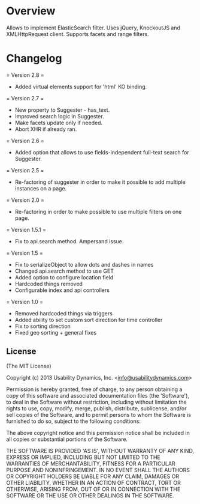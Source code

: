 Overview
========

Allows to implement ElasticSearch filter. Uses jQuery, KnockoutJS and XMLHttpRequest client. Supports facets and range filters.

Changelog
=========

= Version 2.8 =
* Added virtual elements support for 'html' KO binding.

= Version 2.7 =
* New property to Suggester - has_text.
* Improved search logic in Suggester.
* Make facets update only if needed.
* Abort XHR if already ran.

= Version 2.6 =
* Added option that allows to use fields-independent full-text search for Suggester.

= Version 2.5 =
* Re-factoring of suggester in order to make it possible to add multiple instances on a page. 

= Version 2.0 =
* Re-factoring in order to make possible to use multiple filters on one page.

= Version 1.5.1 =
* Fix to api.search method. Ampersand issue.

= Version 1.5 =
* Fix to serializeObject to allow dots and dashes in names
* Changed api.search method to use GET
* Added option to configure location field
* Hardcoded things removed
* Configurable index and api controllers

= Version 1.0 =
* Removed hardcoded things via triggers
* Added ability to set custom sort direction for time controller
* Fix to sorting direction
* Fixed geo sorting + general fixes

## License

(The MIT License)

Copyright (c) 2013 Usability Dynamics, Inc. &lt;info@usabilitydynamics.com&gt;

Permission is hereby granted, free of charge, to any person obtaining
a copy of this software and associated documentation files (the
'Software'), to deal in the Software without restriction, including
without limitation the rights to use, copy, modify, merge, publish,
distribute, sublicense, and/or sell copies of the Software, and to
permit persons to whom the Software is furnished to do so, subject to
the following conditions:

The above copyright notice and this permission notice shall be
included in all copies or substantial portions of the Software.

THE SOFTWARE IS PROVIDED 'AS IS', WITHOUT WARRANTY OF ANY KIND,
EXPRESS OR IMPLIED, INCLUDING BUT NOT LIMITED TO THE WARRANTIES OF
MERCHANTABILITY, FITNESS FOR A PARTICULAR PURPOSE AND NONINFRINGEMENT.
IN NO EVENT SHALL THE AUTHORS OR COPYRIGHT HOLDERS BE LIABLE FOR ANY
CLAIM, DAMAGES OR OTHER LIABILITY, WHETHER IN AN ACTION OF CONTRACT,
TORT OR OTHERWISE, ARISING FROM, OUT OF OR IN CONNECTION WITH THE
SOFTWARE OR THE USE OR OTHER DEALINGS IN THE SOFTWARE.